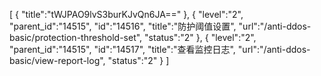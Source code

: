 [
	{
		"title":"tWJPAO9lvS3burKJvQn6JA=="
	},
	{
		"level":"2",
		"parent_id":"14515",
		"id":"14516",
		"title":"防护阈值设置",
		"url":"/anti-ddos-basic/protection-threshold-set",
		"status":"2"
	},
	{
		"level":"2",
		"parent_id":"14515",
		"id":"14517",
		"title":"查看监控日志",
		"url":"/anti-ddos-basic/view-report-log",
		"status":"2"
	}
]